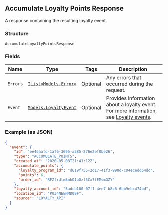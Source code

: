 ## Accumulate Loyalty Points Response

A response containing the resulting loyalty event.

### Structure

`AccumulateLoyaltyPointsResponse`

### Fields

| Name | Type | Tags | Description |
|  --- | --- | --- | --- |
| `Errors` | [`IList<Models.Error>`](/doc/models/error.md) | Optional | Any errors that occurred during the request. |
| `Event` | [`Models.LoyaltyEvent`](/doc/models/loyalty-event.md) | Optional | Provides information about a loyalty event. <br>For more information, see [Loyalty events](https://developer.squareup.com/docs/docs/loyalty-api/overview/#loyalty-events). |

### Example (as JSON)

```json
{
  "event": {
    "id": "ee46aafd-1af6-3695-a385-276e2ef0be26",
    "type": "ACCUMULATE_POINTS",
    "created_at": "2020-05-08T21:41:12Z",
    "accumulate_points": {
      "loyalty_program_id": "d619f755-2d17-41f3-990d-c04ecedd64dd",
      "points": 6,
      "order_id": "RFZfrdtm3mhO1oGzf5Cx7fEMsmGZY"
    },
    "loyalty_account_id": "5adcb100-07f1-4ee7-b8c6-6bb9ebc474bd",
    "location_id": "P034NEENMD09F",
    "source": "LOYALTY_API"
  }
}
```

